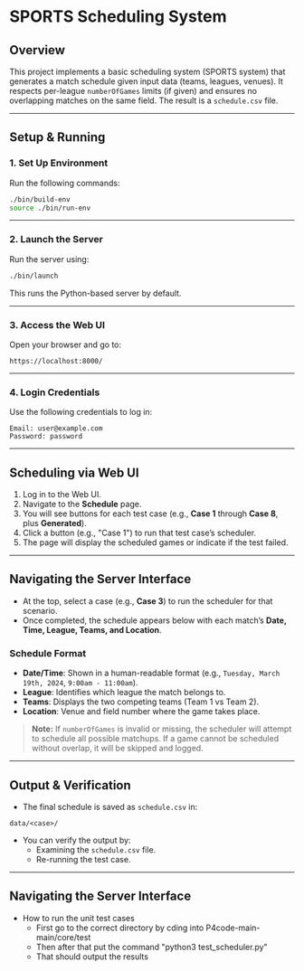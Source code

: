 
# SPORTS Scheduling System

## Overview

This project implements a basic scheduling system (SPORTS system) that generates a match schedule given input data (teams, leagues, venues). It respects per-league `numberOfGames` limits (if given) and ensures no overlapping matches on the same field. The result is a `schedule.csv` file.

---

## Setup & Running

### 1. Set Up Environment

Run the following commands:

```bash
./bin/build-env
source ./bin/run-env
```

---

### 2. Launch the Server

Run the server using:

```bash
./bin/launch
```

This runs the Python-based server by default.

---

### 3. Access the Web UI

Open your browser and go to:

```plaintext
https://localhost:8000/
```

---

### 4. Login Credentials

Use the following credentials to log in:

```plaintext
Email: user@example.com  
Password: password
```

---

## Scheduling via Web UI

1. Log in to the Web UI.  
2. Navigate to the **Schedule** page.  
3. You will see buttons for each test case (e.g., **Case 1** through **Case 8**, plus **Generated**).  
4. Click a button (e.g., "Case 1") to run that test case’s scheduler.  
5. The page will display the scheduled games or indicate if the test failed.

---

## Navigating the Server Interface

- At the top, select a case (e.g., **Case 3**) to run the scheduler for that scenario.
- Once completed, the schedule appears below with each match’s **Date, Time, League, Teams, and Location**.

### Schedule Format

- **Date/Time**: Shown in a human-readable format (e.g., `Tuesday, March 19th, 2024`, `9:00am - 11:00am`).
- **League**: Identifies which league the match belongs to.
- **Teams**: Displays the two competing teams (Team 1 vs Team 2).
- **Location**: Venue and field number where the game takes place.

> **Note:** If `numberOfGames` is invalid or missing, the scheduler will attempt to schedule all possible matchups. If a game cannot be scheduled without overlap, it will be skipped and logged.

---

## Output & Verification

- The final schedule is saved as `schedule.csv` in:

```plaintext
data/<case>/
```

- You can verify the output by:
  - Examining the `schedule.csv` file.
  - Re-running the test case.

---
## Navigating the Server Interface

- How to run the unit test cases
  - First go to the correct directory by cding into P4code-main-main/core/test
  - Then after that put the command "python3 test_scheduler.py"
  - That should output the results
